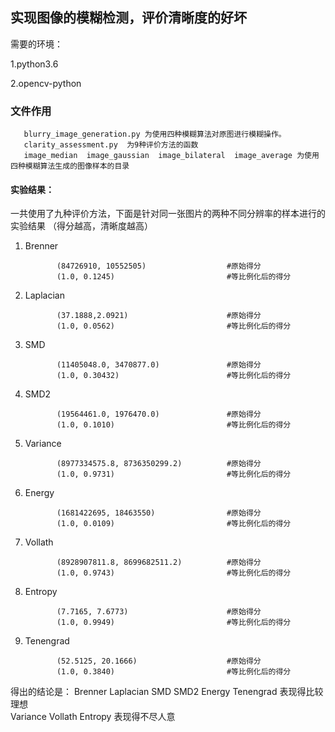 ## 实现图像的模糊检测，评价清晰度的好坏



需要的环境：

1.python3.6

2.opencv-python           

### 文件作用

       blurry_image_generation.py 为使用四种模糊算法对原图进行模糊操作。
       clarity_assessment.py  为9种评价方法的函数
       image_median  image_gaussian  image_bilateral  image_average 为使用四种模糊算法生成的图像样本的目录

#### 实验结果：

一共使用了九种评价方法，下面是针对同一张图片的两种不同分辨率的样本进行的实验结果
（得分越高，清晰度越高）
1. Brenner	  

              (84726910, 10552505)                  #原始得分
              (1.0, 0.1245)                         #等比例化后的得分
2. Laplacian  

              (37.1888,2.0921)                      #原始得分
              (1.0, 0.0562)                         #等比例化后的得分
3. SMD        

              (11405048.0, 3470877.0)               #原始得分
              (1.0, 0.30432)                        #等比例化后的得分              
4. SMD2       

              (19564461.0, 1976470.0)               #原始得分             
              (1.0, 0.1010)                         #等比例化后的得分             
5. Variance   

              (8977334575.8, 8736350299.2)          #原始得分
              (1.0, 0.9731)                         #等比例化后的得分           
6. Energy     

              (1681422695, 18463550)                #原始得分
              (1.0, 0.0109)                         #等比例化后的得分
7. Vollath    

              (8928907811.8, 8699682511.2)          #原始得分
              (1.0, 0.9743)                         #等比例化后的得分
8. Entropy    

              (7.7165, 7.6773)                      #原始得分
              (1.0, 0.9949)                         #等比例化后的得分
9. Tenengrad  

              (52.5125, 20.1666)                    #原始得分
              (1.0, 0.3840)                         #等比例化后的得分
              
得出的结论是： 
Brenner  Laplacian  SMD   SMD2   Energy   Tenengrad 表现得比较理想  
Variance Vollath  Entropy 表现得不尽人意





